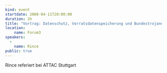 ```yaml
---
kind: event
startdate: 2008-04-11T20:00:00
duration: 2h
title: "Vortrag: Datenschutz, Vorratsdatenspeicherung und Bundestrojaner"
location:
    name: Forum3 
speakers:
  -
    name: Rince
public: true
---
```

Rince referiert bei ATTAC Stuttgart 
